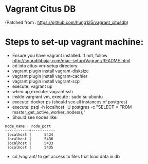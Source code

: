 # Vagrant Citus DB 
(Patched from : https://github.com/hung135/vagrant_citusdb)

# Steps to set-up vagrant machine:
- Ensure you have vagrant installed. If not, follow http://sourabhbajaj.com/mac-setup/Vagrant/README.html
- cd into citus-vm-setup directory 
- vagrant plugin install vagrant-disksize
- vagrant plugin install vagrant-cachier
- vagrant plugin install vagrant-scp
- execute: vagrant up
- when up,execute: vagrant ssh 
- inside vargrant vm, execute : sudo su ubuntu
- execute: docker ps (should see all instances of postgres)
- execute: psql -h localhost -U postgres -c "SELECT * FROM master_get_active_worker_nodes();"
- Should see nodes like:
```
node_name | node_port 
-----------+-----------
 localhost |      5434
 localhost |      5436
 localhost |      5433
 localhost |      5435
```

- cd /vagrant/ to get access to files that load data in db
